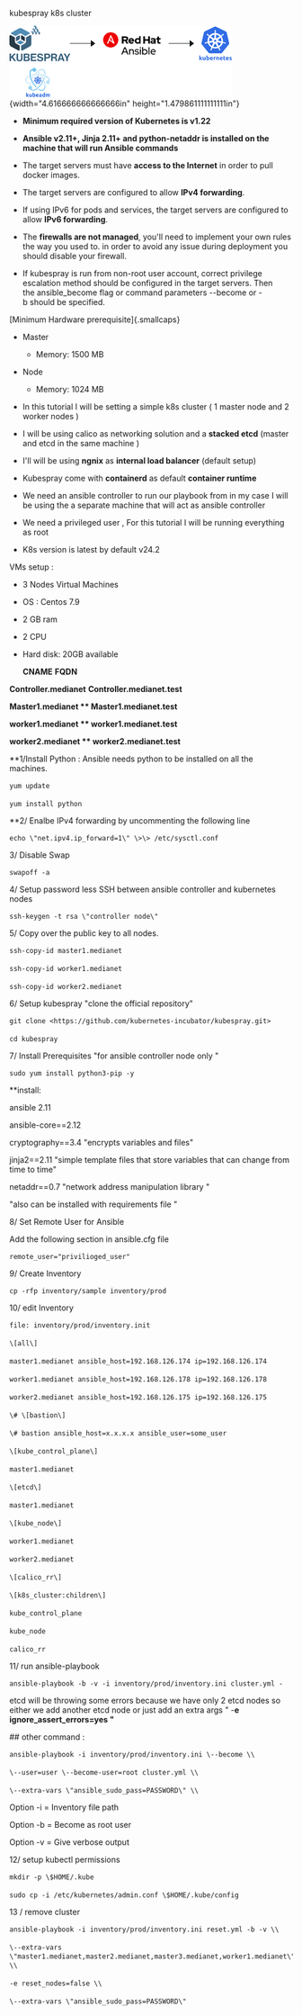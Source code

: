 kubespray k8s cluster

![](./media/image1.png){width="4.616666666666666in"
height="1.479861111111111in"}

- **Minimum required version of Kubernetes is v1.22**

- **Ansible v2.11+, Jinja 2.11+ and python-netaddr is installed on the
    machine that will run Ansible commands**

- The target servers must have **access to the Internet** in order to
    pull docker images.

- The target servers are configured to allow **IPv4 forwarding**.

- If using IPv6 for pods and services, the target servers are
    configured to allow **IPv6 forwarding**.

- The **firewalls are not managed**, you\'ll need to implement your
    own rules the way you used to. in order to avoid any issue during
    deployment you should disable your firewall.

- If kubespray is run from non-root user account, correct privilege
    escalation method should be configured in the target servers. Then
    the ansible_become flag or command parameters \--become or -b should
    be specified.

[Minimum Hardware prerequisite]{.smallcaps}

- Master

  - Memory: 1500 MB

- Node

  - Memory: 1024 MB

- In this tutorial I will be setting a simple k8s cluster ( 1 master
    node and 2 worker nodes )

- I will be using calico as networking solution and a **stacked etcd**
    (master and etcd in the same machine )

- I'll will be using **ngnix** as **internal load balancer** (default
    setup)

- Kubespray come with **containerd** as default **container runtime**

- We need an ansible controller to run our playbook from in my case I
    will be using the a separate machine that will act as ansible
    controller

- We need a privileged user , For this tutorial I will be running
    everything as root

- K8s version is latest by default v24.2

VMs setup :

- 3 Nodes Virtual Machines

- OS : Centos 7.9

- 2 GB ram

- 2 CPU

- Hard disk: 20GB available

     **CNAME**                                      **FQDN**

**Controller.medianet**                  **Controller.medianet.test**

**Master1.medianet                       ** Master1.medianet.test**

**worker1.medianet                       ** worker1.medianet.test**

**worker2.medianet                       ** worker2.medianet.test**

**1/Install Python : Ansible needs python to be installed on all the
machines.

````
yum update

yum install python

````
**2/ Enalbe IPv4 forwarding by uncommenting the following line
````
echo \"net.ipv4.ip_forward=1\" \>\> /etc/sysctl.conf
````
3/ Disable Swap
````
swapoff -a
````
4/ Setup password less SSH between ansible controller and kubernetes
nodes
````
ssh-keygen -t rsa \"controller node\"
````
5/ Copy over the public key to all nodes.
````
ssh-copy-id master1.medianet

ssh-copy-id worker1.medianet

ssh-copy-id worker2.medianet
````
6/ Setup kubespray \"clone the official repository\"
````
git clone <https://github.com/kubernetes-incubator/kubespray.git>

cd kubespray
````
7/ Install Prerequisites "for ansible controller node only "
````
sudo yum install python3-pip -y
````

\*\*install:

ansible 2.11

ansible-core==2.12

cryptography==3.4 \"encrypts variables and files\"

jinja2==2.11 \"simple template files that store variables that can
change from time to time\"

netaddr==0.7 \"network address manipulation library \"

"also can be installed with requirements file "

8/ Set Remote User for Ansible

Add the following section in ansible.cfg file
````
remote_user="privilioged_user"
````
9/ Create Inventory
````
cp -rfp inventory/sample inventory/prod
````
10/ edit Inventory
````
file: inventory/prod/inventory.init

\[all\]

master1.medianet ansible_host=192.168.126.174 ip=192.168.126.174

worker1.medianet ansible_host=192.168.126.178 ip=192.168.126.178

worker2.medianet ansible_host=192.168.126.175 ip=192.168.126.175

\# \[bastion\]

\# bastion ansible_host=x.x.x.x ansible_user=some_user

\[kube_control_plane\]

master1.medianet

\[etcd\]

master1.medianet

\[kube_node\]

worker1.medianet

worker2.medianet

\[calico_rr\]

\[k8s_cluster:children\]

kube_control_plane

kube_node

calico_rr
````
11/ run ansible-playbook
````
ansible-playbook -b -v -i inventory/prod/inventory.ini cluster.yml -
````
etcd will be throwing some errors because we have only 2 etcd nodes so
either we add another etcd node or just add an extra args " -**e
ignore_assert_errors=yes "**

\## other command :
````
ansible-playbook -i inventory/prod/inventory.ini \--become \\

\--user=user \--become-user=root cluster.yml \\

\--extra-vars \"ansible_sudo_pass=PASSWORD\" \\
````
Option -i = Inventory file path

Option -b = Become as root user

Option -v = Give verbose output

12/ setup kubectl permissions
````
mkdir -p \$HOME/.kube

sudo cp -i /etc/kubernetes/admin.conf \$HOME/.kube/config
````
13 / remove cluster
````
ansible-playbook -i inventory/prod/inventory.ini reset.yml -b -v \\

\--extra-vars
\"master1.medianet,master2.medianet,master3.medianet,worker1.medianet\"
\\

-e reset_nodes=false \\

\--extra-vars \"ansible_sudo_pass=PASSWORD\"
````
